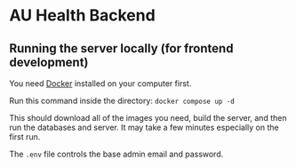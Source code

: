 # AU Health Backend

## Running the server locally (for frontend development)

You need [Docker](https://www.docker.com/) installed on your computer first.

Run this command inside the directory: `docker compose up -d`

This should download all of the images you need, build the server, and then run the databases and server. It may take a few minutes especially on the first run.

The `.env` file controls the base admin email and password.
